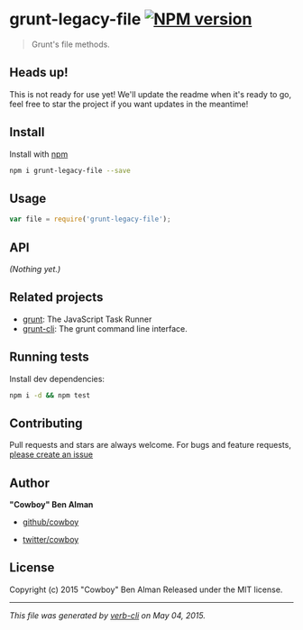 # grunt-legacy-file [![NPM version](https://badge.fury.io/js/grunt-legacy-file.svg)](http://badge.fury.io/js/grunt-legacy-file)

> Grunt's file methods.

## Heads up!

This is not ready for use yet! We'll update the readme when it's ready to go, feel free to star the project if you want updates in the meantime!

## Install

Install with [npm](https://www.npmjs.com/)

```bash
npm i grunt-legacy-file --save
```

## Usage

```js
var file = require('grunt-legacy-file');
```

## API

_(Nothing yet.)_

## Related projects

* [grunt](http://gruntjs.com/): The JavaScript Task Runner
* [grunt-cli](http://gruntjs.com/): The grunt command line interface.

## Running tests

Install dev dependencies:

```bash
npm i -d && npm test
```

## Contributing

Pull requests and stars are always welcome. For bugs and feature requests, [please create an issue](https://github.com/gruntjs/grunt-legacy-file/issues)

## Author

**"Cowboy" Ben Alman**

+ [github/cowboy](https://github.com/cowboy)
* [twitter/cowboy](http://twitter.com/cowboy)

## License

Copyright (c) 2015 "Cowboy" Ben Alman
Released under the MIT license.

***

_This file was generated by [verb-cli](https://github.com/assemble/verb-cli) on May 04, 2015._

[assemble]: http://assemble.io
[template]: https://github.com/jonschlinkert/template
[verb]: https://github.com/assemble/verb
